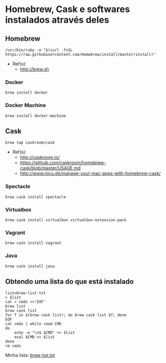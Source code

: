 # Homebrew, Cask e softwares instalados através deles

## Homebrew

```
/usr/bin/ruby -e "$(curl -fsSL https://raw.githubusercontent.com/Homebrew/install/master/install)"
```

* Ref(s):
  * http://brew.sh

### Docker

```
brew install docker
```

### Docker Machine

```
brew install docker-machine
```

## Cask

```
brew tap caskroom/cask
```

* Ref(s):
  * http://caskroom.io/
  * https://github.com/caskroom/homebrew-cask/blob/master/USAGE.md
  * http://www.rocu.de/manage-your-mac-apps-with-homebrew-cask/

### Spectacle

```
brew cask install spectacle
```

### Virtualbox

```
brew cask install virtualbox virtualbox-extension-pack
```

### Vagrant

```
brew cask install vagrant
```

### Java

```
brew cask install java
```

## Obtendo uma lista do que está instalado

```
list=brew-list.txt
> $list
cat > cmds <<'EOF'
brew list
brew cask list
for f in $(brew cask list); do brew cask list $f; done
EOF
cat cmds | while read CMD
do
    echo -e "\n$ $CMD" >> $list
    eval $CMD >> $list
done
rm cmds
```

Minha lista: [brew-list.txt](brew-list.txt)
